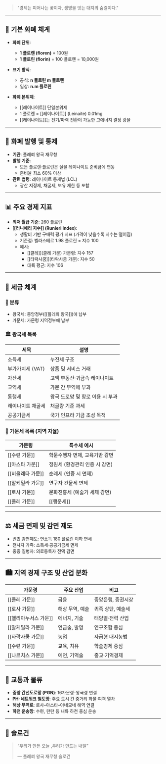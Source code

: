 
> "경제는 피어나는 꽃이자, 생명을 잇는 대지의 숨결이다."

---

## 📌 기본 화폐 체계

- **화폐 단위**:  
  - **1 플로렌 (floren)** = 100원  
  - **1 플로린 (florin)** = 100 플로렌 = 10,000원
- **표기 방식**:  
  - 공식: **n 플로린 m 플로렌**  
  - 일상: **n.m 플로린**

- **화폐 본위제**:  
  - [[레이나이트]] 단일본위제  
  - 1 플로렌 = [[레이나이트]] (Leinaite) 0.01mg  
  - [[레이나이트]]는 전기/마력 전환이 가능한 고에너지 결정 광물

---

## 🏦 화폐 발행 및 통제

- **기관**: 플레뢰 왕국 재무청
- **발행 기준**:  
  - 모든 플로렌·플로린은 실물 레이나이트 준비금에 연동
  - 준비율 최소 60% 이상
- **관련 법령**: 레이나이트 통제법 (LCL)
  - 광산 지정제, 채굴세, 보유 제한 등 포함

---

## 📊 주요 경제 지표

- **최저 월급 기준**: 260 플로린
- **[[러니에리 지수]] (Runieri Index)**:
  - 생활비 기반 구매력 평가 지표 (가격이 낮을수록 지수는 떨어짐) 
  - 기준점: 벨라스테르 1.98 플로린 = 지수 100
  - 예시:
    - [[클레]](클레 가문) 가문령: 지수 157
    - [[타락사쿰]](타락사쿰 가문): 지수 50
    - 대륙 평균: 지수 106

---

## 🧾 세금 체계

### 📁 분류

- 왕국세: 중앙정부([[플레뢰 왕국]])에 납부
- 가문세: 가문령 지역정부에 납부

### 🏛️ 왕국세 목록

| 세목 | 설명 |
|------|------|
| 소득세 | 누진세 구조 |
| 부가가치세 (VAT) | 상품 및 서비스 거래 |
| 자산세 | 고액 부동산·귀금속·레이나이트 |
| 교역세 | 가문 간 무역에 부과 |
| 통행세 | 왕국 도로망 및 항로 이용 시 부과 |
| 레이나이트 채굴세 | 채굴량 기준 과세 |
| 공공기금세 | 국가 인프라 기금 조성 목적 |

### 🏰 가문세 목록 (지역 자율)

| 가문령 | 특수세 예시 |
|--------|-------------|
| [[수련 가문]] | 학문수행자 면제, 교육기반 감면 |
| [[아스타 가문]] | 정원세 (환경관리 인증 시 감면) |
| [[비올레타 가문]] | 순례세 (인증 시 면제) |
| [[알케밀라 가문]] | 연구자 건물세 면제 |
| [[로사 가문]] | 문화진흥세 (예술가 세제 감면) |
| [[클레  가문]] | [[행운세]] | 
---

## ⚖️ 세금 면제 및 감면 제도

- 빈민 감면제도: 연소득 180 플로린 이하 면세
- 전사자 가족: 소득세·공공기금세 면제
- 중증 질병자: 의료등록자 전액 감면

---

## 🏙️ 지역 경제 구조 및 산업 분화

| 가문령 | 주요 산업 | 비고 |
|--------|------------|------|
| [[클레 가문]] | 금융 | 중앙은행, 증권시장 |
| [[로사 가문]] | 해상 무역, 예술 | 귀족 상단, 예술세 |
| [[헬리아누서스 가문]] | 에너지, 기술 | 태양열·전력 산업 |
| [[알케밀라 가문]] | 연금술, 발명 | 연구조합 중심 |
| [[타락사쿰 가문]] | 농업 | 자급형 대지농법 |
| [[수련 가문]] | 교육, 치유 | 학술경제 중심 |
| [[나르치스 가문]] | 예언, 기억술 | 종교·기억경제 |

---

## 🚚 교통과 물류

- **중앙 간선도로망 (PGN)**: 16가문령-왕국령 연결
- **PH-네트워크 철도망**: 주요 도시 간 중거리 화물·여객 열차
- **해상 무역로**: 로사–아스타–아네모네 해역 연결
- **하천 운송망**: 수련, 란란 등 내륙 하천 중심 운송

---

## 🌟 슬로건

> “우리가 만든 오늘 ,우리가 만드는 내일”
>
> — 플레뢰 왕국 재무청 슬로건

